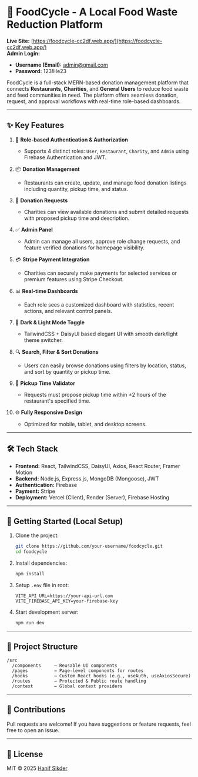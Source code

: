 
# 🌱 FoodCycle - A Local Food Waste Reduction Platform

**Live Site:** [https://foodcycle-cc2df.web.app/](https://foodcycle-cc2df.web.app/)  
**Admin Login:**  
- **Username (Email):** admin@gmail.com 
- **Password:** 123!He23

FoodCycle is a full-stack MERN-based donation management platform that connects **Restaurants**, **Charities**, and **General Users** to reduce food waste and feed communities in need. The platform offers seamless donation, request, and approval workflows with real-time role-based dashboards.

---

## ✨ Key Features

1. 🔐 **Role-based Authentication & Authorization**
   - Supports 4 distinct roles: `User`, `Restaurant`, `Charity`, and `Admin` using Firebase Authentication and JWT.

2. 📦 **Donation Management**
   - Restaurants can create, update, and manage food donation listings including quantity, pickup time, and status.

3. 📝 **Donation Requests**
   - Charities can view available donations and submit detailed requests with proposed pickup time and description.

4. ✅ **Admin Panel**
   - Admin can manage all users, approve role change requests, and feature verified donations for homepage visibility.

5. 💳 **Stripe Payment Integration**
   - Charities can securely make payments for selected services or premium features using Stripe Checkout.

6. 📊 **Real-time Dashboards**
   - Each role sees a customized dashboard with statistics, recent actions, and relevant control panels.

7. 🌙 **Dark & Light Mode Toggle**
   - TailwindCSS + DaisyUI based elegant UI with smooth dark/light theme switcher.

8. 🔍 **Search, Filter & Sort Donations**
   - Users can easily browse donations using filters by location, status, and sort by quantity or pickup time.

9. 📅 **Pickup Time Validator**
   - Requests must propose pickup time within ±2 hours of the restaurant's specified time.

10. 🌐 **Fully Responsive Design**
    - Optimized for mobile, tablet, and desktop screens.

---

## 🛠 Tech Stack

- **Frontend:** React, TailwindCSS, DaisyUI, Axios, React Router, Framer Motion  
- **Backend:** Node.js, Express.js, MongoDB (Mongoose), JWT  
- **Authentication:** Firebase  
- **Payment:** Stripe  
- **Deployment:** Vercel (Client), Render (Server), Firebase Hosting

---

## 🚀 Getting Started (Local Setup)

1. Clone the project:
   ```bash
   git clone https://github.com/your-username/foodcycle.git
   cd foodcycle
   ```

2. Install dependencies:
   ```bash
   npm install
   ```

3. Setup `.env` file in root:
   ```env
   VITE_API_URL=https://your-api-url.com
   VITE_FIREBASE_API_KEY=your-firebase-key
   ```

4. Start development server:
   ```bash
   npm run dev
   ```

---

## 📁 Project Structure

```
/src
  /components     → Reusable UI components
  /pages          → Page-level components for routes
  /hooks          → Custom React hooks (e.g., useAuth, useAxiosSecure)
  /routes         → Protected & Public route handling
  /context        → Global context providers
```

---

## 🙌 Contributions

Pull requests are welcome! If you have suggestions or feature requests, feel free to open an issue.

---

## 📄 License

MIT © 2025 [Hanif Sikder](https://github.com/hanif-sikder)
